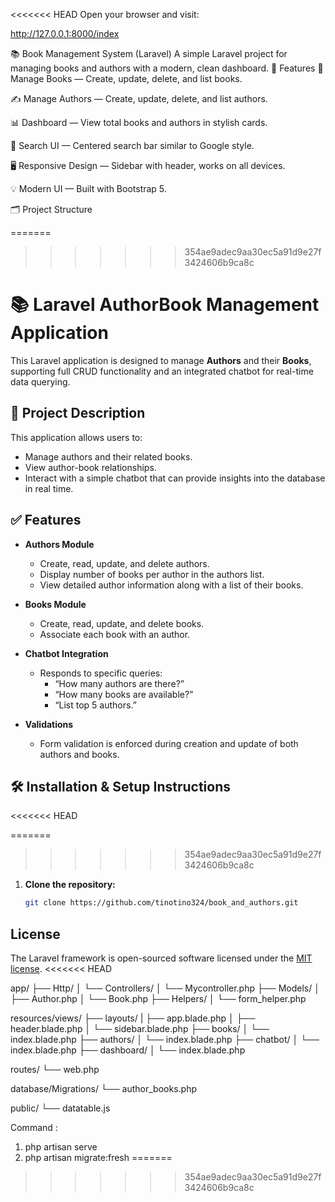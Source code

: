 <<<<<<< HEAD
Open your browser and visit:

http://127.0.0.1:8000/index

📚 Book Management System (Laravel)
A simple Laravel project for managing books and authors with a modern, clean dashboard.
🚀 Features
📖 Manage Books — Create, update, delete, and list books.

✍️ Manage Authors — Create, update, delete, and list authors.

📊 Dashboard — View total books and authors in stylish cards.

🔎 Search UI — Centered search bar similar to Google style.

🖥️ Responsive Design — Sidebar with header, works on all devices.

💡 Modern UI — Built with Bootstrap 5.

🗂️ Project Structure

=======
>>>>>>> 354ae9adec9aa30ec5a91d9e27f3424606b9ca8c
# 📚 Laravel AuthorBook Management Application

This Laravel application is designed to manage **Authors** and their **Books**, supporting full CRUD functionality and an integrated chatbot for real-time data querying.

## 🧾 Project Description

This application allows users to:

- Manage authors and their related books.
- View author-book relationships.
- Interact with a simple chatbot that can provide insights into the database in real time.

## ✅ Features

- **Authors Module**
  - Create, read, update, and delete authors.
  - Display number of books per author in the authors list.
  - View detailed author information along with a list of their books.

- **Books Module**
  - Create, read, update, and delete books.
  - Associate each book with an author.
  
- **Chatbot Integration**
  - Responds to specific queries:
    - “How many authors are there?”
    - “How many books are available?”
    - “List top 5 authors.”

- **Validations**
  - Form validation is enforced during creation and update of both authors and books.

## 🛠️ Installation & Setup Instructions

<<<<<<< HEAD

=======
>>>>>>> 354ae9adec9aa30ec5a91d9e27f3424606b9ca8c
1. **Clone the repository:**

   ```bash
   git clone https://github.com/tinotino324/book_and_authors.git


## License

The Laravel framework is open-sourced software licensed under the [MIT license](https://opensource.org/licenses/MIT).
<<<<<<< HEAD


app/
├── Http/
│    └── Controllers/
│         └── Mycontroller.php
├── Models/
│    ├── Author.php
│    └── Book.php
├── Helpers/
│      └── form_helper.php


resources/views/
├── layouts/
|    ├── app.blade.php
│    ├── header.blade.php
│    └── sidebar.blade.php
├── books/
│    └── index.blade.php
├── authors/
│    └── index.blade.php
├── chatbot/
│    └── index.blade.php
├── dashboard/
│    └── index.blade.php

routes/
└── web.php

database/Migrations/
└── author_books.php

public/
└── datatable.js

Command :
1. php artisan serve
2. php artisan migrate:fresh
=======
>>>>>>> 354ae9adec9aa30ec5a91d9e27f3424606b9ca8c
